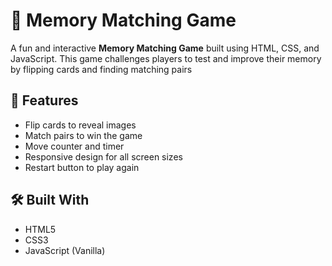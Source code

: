 # 🧠 Memory Matching Game

A fun and interactive **Memory Matching Game** built using HTML, CSS, and JavaScript. This game challenges players to test and improve their memory by flipping cards and finding matching pairs

## 🚀 Features

- Flip cards to reveal images
- Match pairs to win the game
- Move counter and timer
- Responsive design for all screen sizes
- Restart button to play again

## 🛠️ Built With

- HTML5
- CSS3
- JavaScript (Vanilla)


